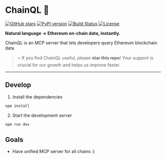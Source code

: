 # ChainQL 🌱

[![GitHub stars](https://img.shields.io/github/stars/deflang/chainql?style=social)](https://github.com/deflang/chainql/stargazers)
[![PyPI version](https://img.shields.io/pypi/v/chainql)](https://pypi.org/project/chainql/)
[![Build Status](https://img.shields.io/github/actions/workflow/status/deflang/chainql/ci.yml?branch=main)](https://github.com/deflang/chainql/actions)
[![License](https://img.shields.io/github/license/deflang/chainql)](./LICENSE)

**Natural language → Ethereum on-chain data, instantly.**

ChainQL is an MCP server that lets developers query Ethereum blockchain data

> ⭐ If you find ChainQL useful, please **star this repo**! Your support is crucial for our growth and helps us improve faster.

---

## Develop

1. Install the dependencies

  ```bash
  npm install
  ```

2. Start the development server

  ```bash
  npm run dev
  ```

## Goals

- Have unified MCP server for all chains :)